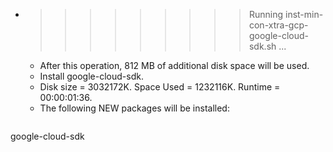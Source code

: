 * >>>>>>>>> Running inst-min-con-xtra-gcp-google-cloud-sdk.sh ...
  * After this operation, 812 MB of additional disk space will be used.
  * Install google-cloud-sdk.
  * Disk size = 3032172K. Space Used = 1232116K. Runtime = 00:00:01:36.
  * The following NEW packages will be installed:
  ```bash
google-cloud-sdk
  ```
